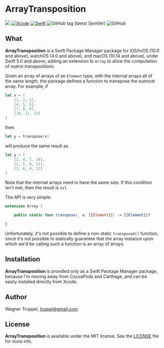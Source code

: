 # ArrayTransposition
![](https://img.shields.io/badge/platforms-iOS%2010%20%7C%20tvOS%2010%20%7C%20watchOS%204%20%7C%20macOS%2010.14-red)
[![Xcode](https://img.shields.io/badge/Xcode-11-blueviolet.svg)](https://developer.apple.com/xcode)
[![Swift](https://img.shields.io/badge/Swift-5.0-orange.svg)](https://swift.org)
![GitHub tag (latest SemVer)](https://img.shields.io/github/v/tag/wltrup/ArrayTransposition)
![GitHub](https://img.shields.io/github/license/wltrup/ArrayTransposition/LICENSE)

## What

**ArrayTransposition** is a Swift Package Manager package for iOS/tvOS (10.0 and above), watchOS (4.0 and above), and macOS (10.14 and above), under Swift 5.0 and above, adding an extension to `Array` to allow the computation of *matrix transpositions*.

Given an array of arrays of an `Element` type, with the internal arrays all of the same length, the package defines a function to transpose the outmost array. For example, if
```swift
let x = [
    [1, 2, 3],
    [4, 5, 6],
    [7, 8, 9],
    [10, 11, 12]
]
```
then
```swift
let y = transpose(x)
```
will produce the same result as
```swift
let y = [
    [1, 4, 7, 10],
    [2, 5, 8, 11],
    [3, 6, 9, 12]
]
```

Note that the internal arrays need to have the same size. If this condition isn't met, then the result is `nil`.

The API is very simple:
```swift
extension Array {

    public static func transpose(_ a: [[Element]]) -> [[Element]]? 

}
```

Unfortunately, it's not possible to define a non-static `transposed()` function, since it's not possible to statically guarantee that the array instance upon which we'd be calling such a function is an array of arrays. 

## Installation

**ArrayTransposition** is provided only as a Swift Package Manager package, because I'm moving away from CocoaPods and Carthage, and can be easily installed directly from Xcode.

## Author

Wagner Truppel, trupwl@gmail.com

## License

**ArrayTransposition** is available under the MIT license. See the [LICENSE](./LICENSE) file for more info.
